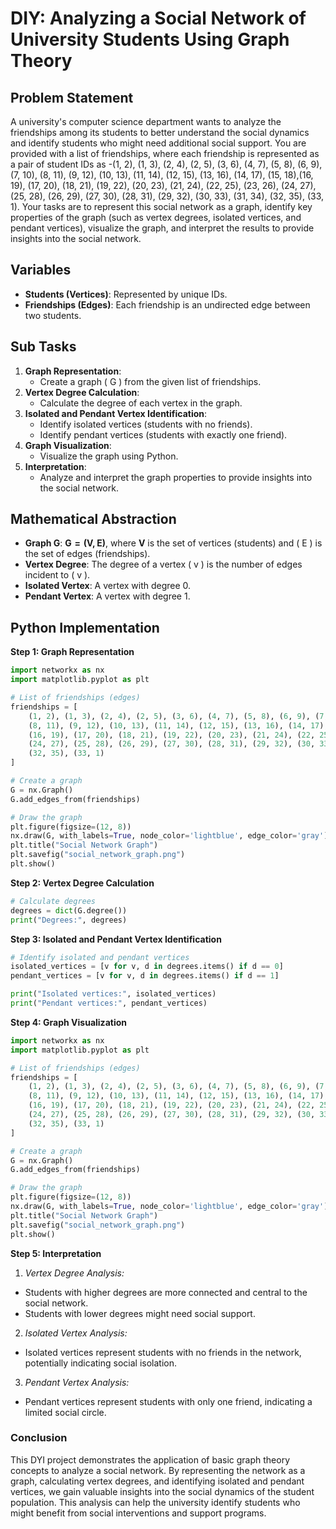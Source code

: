 # DIY: Analyzing a Social Network of University Students Using Graph Theory

## Problem Statement
A university's computer science department wants to analyze the friendships among its students to better understand the social dynamics and identify students who might need additional social support. You are provided with a list of friendships, where each friendship is represented as a pair of student IDs as -(1, 2), (1, 3), (2, 4), (2, 5), (3, 6), (4, 7), (5, 8), (6, 9), (7, 10), (8, 11), (9, 12), (10, 13), (11, 14), (12, 15), (13, 16), (14, 17), (15, 18),(16, 19), (17, 20), (18, 21), (19, 22), (20, 23), (21, 24), (22, 25), (23, 26), (24, 27), (25, 28), (26, 29), (27, 30), (28, 31), (29, 32), (30, 33), (31, 34), (32, 35), (33, 1). Your tasks are to represent this social network as a graph, identify key properties of the graph (such as vertex degrees, isolated vertices, and pendant vertices), visualize the graph, and interpret the results to provide insights into the social network.

## Variables
- **Students (Vertices)**: Represented by unique IDs.
- **Friendships (Edges)**: Each friendship is an undirected edge between two students.

## Sub Tasks
1. **Graph Representation**:
   - Create a graph \( G \) from the given list of friendships.
2. **Vertex Degree Calculation**:
   - Calculate the degree of each vertex in the graph.
3. **Isolated and Pendant Vertex Identification**:
   - Identify isolated vertices (students with no friends).
   - Identify pendant vertices (students with exactly one friend).
4. **Graph Visualization**:
   - Visualize the graph using Python.
5. **Interpretation**:
   - Analyze and interpret the graph properties to provide insights into the social network.

## Mathematical Abstraction
- **Graph $\mathbf{G}$**: $\mathbf{G = (V, E)}$, where $\mathbf{V}$ is the set of vertices (students) and \( E \) is the set of edges (friendships).
- **Vertex Degree**: The degree of a vertex \( v \) is the number of edges incident to \( v \).
- **Isolated Vertex**: A vertex with degree 0.
- **Pendant Vertex**: A vertex with degree 1.

## Python Implementation

**Step 1: Graph Representation**
```python
import networkx as nx
import matplotlib.pyplot as plt

# List of friendships (edges)
friendships = [
    (1, 2), (1, 3), (2, 4), (2, 5), (3, 6), (4, 7), (5, 8), (6, 9), (7, 10),
    (8, 11), (9, 12), (10, 13), (11, 14), (12, 15), (13, 16), (14, 17), (15, 18),
    (16, 19), (17, 20), (18, 21), (19, 22), (20, 23), (21, 24), (22, 25), (23, 26),
    (24, 27), (25, 28), (26, 29), (27, 30), (28, 31), (29, 32), (30, 33), (31, 34),
    (32, 35), (33, 1)
]

# Create a graph
G = nx.Graph()
G.add_edges_from(friendships)

# Draw the graph
plt.figure(figsize=(12, 8))
nx.draw(G, with_labels=True, node_color='lightblue', edge_color='gray')
plt.title("Social Network Graph")
plt.savefig("social_network_graph.png")
plt.show()
```
**Step 2: Vertex Degree Calculation**
```python
# Calculate degrees
degrees = dict(G.degree())
print("Degrees:", degrees)
```
**Step 3: Isolated and Pendant Vertex Identification**

```python
# Identify isolated and pendant vertices
isolated_vertices = [v for v, d in degrees.items() if d == 0]
pendant_vertices = [v for v, d in degrees.items() if d == 1]

print("Isolated vertices:", isolated_vertices)
print("Pendant vertices:", pendant_vertices)
```

**Step 4: Graph Visualization**
```python
import networkx as nx
import matplotlib.pyplot as plt

# List of friendships (edges)
friendships = [
    (1, 2), (1, 3), (2, 4), (2, 5), (3, 6), (4, 7), (5, 8), (6, 9), (7, 10),
    (8, 11), (9, 12), (10, 13), (11, 14), (12, 15), (13, 16), (14, 17), (15, 18),
    (16, 19), (17, 20), (18, 21), (19, 22), (20, 23), (21, 24), (22, 25), (23, 26),
    (24, 27), (25, 28), (26, 29), (27, 30), (28, 31), (29, 32), (30, 33), (31, 34),
    (32, 35), (33, 1)
]

# Create a graph
G = nx.Graph()
G.add_edges_from(friendships)

# Draw the graph
plt.figure(figsize=(12, 8))
nx.draw(G, with_labels=True, node_color='lightblue', edge_color='gray')
plt.title("Social Network Graph")
plt.savefig("social_network_graph.png")
plt.show()
```
**Step 5: Interpretation**

1. *Vertex Degree Analysis:*

 - Students with higher degrees are more connected and central to the social network.
 - Students with lower degrees might need social support.
  
2. *Isolated Vertex Analysis:*

 - Isolated vertices represent students with no friends in the network, potentially indicating social isolation.
3. *Pendant Vertex Analysis:*

 - Pendant vertices represent students with only one friend, indicating a limited social circle.

### Conclusion
This DYI project demonstrates the application of basic graph theory concepts to analyze a social network. By representing the network as a graph, calculating vertex degrees, and identifying isolated and pendant vertices, we gain valuable insights into the social dynamics of the student population. This analysis can help the university identify students who might benefit from social interventions and support programs.
